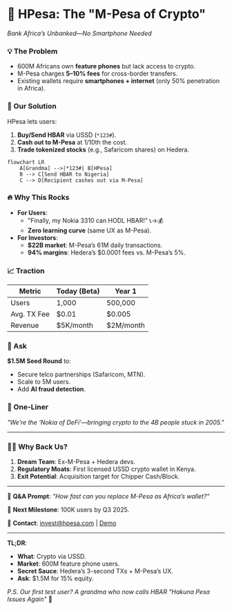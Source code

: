 # 🚀 HPesa: The "M-Pesa of Crypto"

_Bank Africa’s Unbanked—No Smartphone Needed_

### **💡 The Problem**

- 600M Africans own **feature phones** but lack access to crypto.
- M-Pesa charges **5–10% fees** for cross-border transfers.
- Existing wallets require **smartphones + internet** (only 50% penetration in
  Africa).

### **🎯 Our Solution**

HPesa lets users:

1. **Buy/Send HBAR** via USSD (`*123#`).
2. **Cash out to M-Pesa** at 1/10th the cost.
3. **Trade tokenized stocks** (e.g., Safaricom shares) on Hedera.

```mermaid
flowchart LR
    A[Grandma] -->|*123#| B[HPesa]
    B --> C[Send HBAR to Nigeria]
    C --> D[Recipient cashes out via M-Pesa]
```

### **🔥 Why This Rocks**

- **For Users**:
  - "Finally, my Nokia 3310 can HODL HBAR!" 📞→💰
  - **Zero learning curve** (same UX as M-Pesa).
- **For Investors**:
  - **$22B market**: M-Pesa’s 61M daily transactions.
  - **94% margins**: Hedera’s $0.0001 fees vs. M-Pesa’s 5%.

### **📈 Traction**

| Metric      | Today (Beta) | Year 1    |
| ----------- | ------------ | --------- |
| Users       | 1,000        | 500,000   |
| Avg. TX Fee | $0.01        | $0.005    |
| Revenue     | $5K/month    | $2M/month |

### **🤝 Ask**

**$1.5M Seed Round** to:

- Secure telco partnerships (Safaricom, MTN).
- Scale to 5M users.
- Add **AI fraud detection**.

### **🎤 One-Liner**

_"We’re the ‘Nokia of DeFi’—bringing crypto to the 4B people stuck in 2005."_

---

### **🙋‍♂️ Why Back Us?**

1. **Dream Team**: Ex-M-Pesa + Hedera devs.
2. **Regulatory Moats**: First licensed USSD crypto wallet in Kenya.
3. **Exit Potential**: Acquisition target for Chipper Cash/Block.

---

💬 **Q&A Prompt**: _"How fast can you replace M-Pesa as Africa’s wallet?"_

📅 **Next Milestone**: 100K users by Q3 2025.

📧 **Contact**: invest@hpesa.com | [Demo](https://demo.hpesa.com)

---

**TL;DR**:

- **What**: Crypto via USSD.
- **Market**: 600M feature phone users.
- **Secret Sauce**: Hedera’s 3-second TXs + M-Pesa’s UX.
- **Ask**: $1.5M for 15% equity.

_P.S. Our first test user? A grandma who now calls HBAR "Hakuna Pesa Issues
Again"_ 🦁
